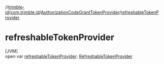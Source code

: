 //[trimble-id](../../../index.md)/[com.trimble.id](../index.md)/[AuthorizationCodeGrantTokenProvider](index.md)/[refreshableTokenProvider](refreshable-token-provider.md)

# refreshableTokenProvider

[JVM]\
open var [refreshableTokenProvider](refreshable-token-provider.md): [RefreshableTokenProvider](../-refreshable-token-provider/index.md)

